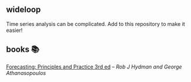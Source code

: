 ## wideloop

Time series analysis can be complicated. Add to this repository to make it easier!

## books 📚

[Forecasting: Principles and Practice 3rd ed](https://otexts.com/fpp3/) *– Rob J Hydman and George Athanasopoulos*

